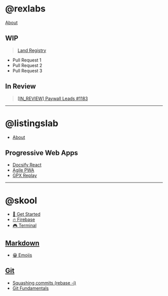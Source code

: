 
# @rexlabs

[About](https://github.com/rexlabsio)

## WIP

> [Land Registry](./md/rex/Land_Registry/Land_Registry.md)  
- Pull Request 1
- Pull Request 2
- Pull Request 3

## In Review

> [[IN_REVIEW] Paywall Leads #1183](./md/Paywall.md)

***

# @listingslab

- [About](./md/listingslab/listingslab.md)

## Progressive Web Apps

- [Docsify React](./md/listingslab/Docsify_React.md)
- [Agile PWA](https://agile-pwa.listingslab.com)
- [GPX Replay](https://gpx-replay.com)

***

# @skool

- [:notebook: Get Started](./md/skool/tutorial/Get_Started.md)
- [:fire: Firebase](./md/skool/Firebase.md)
- [:video_game: Terminal](./md/skool/Terminal.md)

## [Markdown](./md/skool/markdown/Markdown_Cheatsheet.md)

- [:grin: Emojis](./md/skool/markdown/Emojis.md)

## [Git](./md/skool/git/git_fundamentals.md)

- [Squashing commits (rebase -i)](./md/skool/git/git_rebase_interactive.md)
- [Git Fundamentals](./md/skool/git/git_fundamentals.md)
